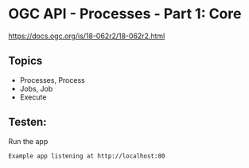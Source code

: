 # OGC API - Processes - Part 1: Core

https://docs.ogc.org/is/18-062r2/18-062r2.html

## Topics

- Processes, Process
- Jobs, Job
- Execute

## Testen:
Run the app

`Example app listening at http://localhost:80`

